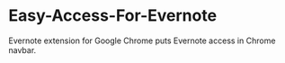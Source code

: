 Easy-Access-For-Evernote
========================

Evernote extension for Google Chrome puts Evernote access in Chrome navbar.